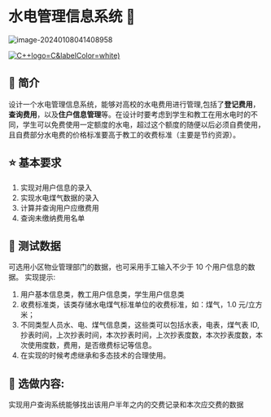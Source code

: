 # 水电管理信息系统 👀
![image-20240108041408958](C:\Users\Administrator\AppData\Roaming\Typora\typora-user-images\image-20240108041408958.png)

[![C++](https://img.shields.io/badge/dynamic/json?color=000000&label=GitHub&query=%24.data.totalSubs&suffix=%20followers&url=https%3A%2F%2Fapi.spencerwoo.com%2Fsubstats%2F%3Fsource%3Dgithub%26queryKey%3DWonz5130)logo=C&labelColor=white)](https://github.com/Chenjy0212/Water_and_Electricity_Management_System)



## 🎇 简介

​        设计一个水电管理信息系统，能够对高校的水电费用进行管理,包括了**登记费用**，**查询费用**，以及**住户信息管理**等。在设计时要考虑到学生和教工在用水电时的不同，学生可以免费使用一定额度的水电，超过这个额度的随便以后必须自费使用，且自费部分水电费的价格标准要高于教工的收费标准（主要是节约资源）。
## ⭐ 基本要求
1. 实现对用户信息的录入
2. 实现水电煤气数据的录入
3. 计算并查询用户应缴费用
4. 查询未缴纳费用名单



##  🔧 测试数据

可选用小区物业管理部门的数据，也可采用手工输入不少于 10 个用户信息的数据。
实现提示:

1. 用户基本信息类，教工用户信息类，学生用户信息类
2. 收费标准类，该类存储水电煤气标准单位的收费标准，如：煤气，1.0 元/立方米；
3. 不同类型人员水、电、煤气信息类，这些类可以包括水表，电表，煤气表 ID,抄表时间，上次抄表时间，本次抄表时间，上次抄表度数，本次抄表度数，本次使用度数，费用，是否缴费标记等信息。
4. 在实现的时候考虑继承和多态技术的合理使用。



## 🤔 选做内容:

实现用户查询系统能够找出该用户半年之内的交费记录和本次应交费的数据
